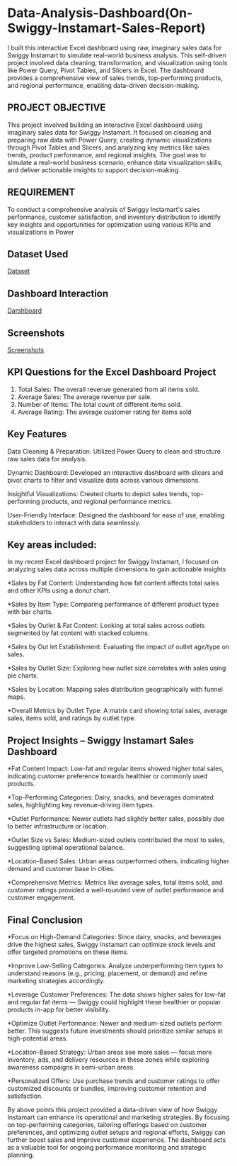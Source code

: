 # Data-Analysis-Dashboard(On-Swiggy-Instamart-Sales-Report)
I built this interactive Excel dashboard using raw, imaginary sales data for Swiggy Instamart to simulate real-world business analysis. This self-driven project involved data cleaning, transformation, and visualization using tools like Power Query, Pivot Tables, and Slicers in Excel. The dashboard provides a comprehensive view of sales trends, top-performing products, and regional performance, enabling data-driven decision-making.

## PROJECT OBJECTIVE
This project involved building an interactive Excel dashboard using imaginary sales data for Swiggy Instamart. It focused on cleaning and preparing raw data with Power Query, creating dynamic visualizations through Pivot Tables and Slicers, and analyzing key metrics like sales trends, product performance, and regional insights. The goal was to simulate a real-world business scenario, enhance data visualization skills, and deliver actionable insights to support decision-making.

## REQUIREMENT
To conduct a comprehensive analysis of Swiggy Instamart's sales performance, customer satisfaction, and inventory distribution to identify key insights and opportunities for optimization using various KPIs and visualizations in Power 

## Dataset Used 
<a href ="https://github.com/darshant15/Data-Analysis-Dashboard-On-Swiggy-Instamart-Sales-Report/blob/7337ddd4b8050dc85075a69b13e6c086ec30370a/Swiggy%20Instamart%20Grocery%20Data%20Excel.xlsx">Dataset</a>

## Dashboard Interaction 
<a href ="https://github.com/darshant15/Data-Analysis-Dashboard-On-Swiggy-Instamart-Sales-Report-/blob/25ace7a8ee35a2192c2ebb2b2da1a45131f6bc2c/DASHBOARD(SWIGGY).png">Darshboard</a>

## Screenshots
<a href ="https://github.com/darshant15/Data-Analysis-Dashboard-On-Swiggy-Instamart-Sales-Report-/commit/03f450ebe733933eb48e4b187ce8549c047f3f4e">Screenshots</a>

## KPI Questions for the Excel Dashboard Project

1. Total Sales: The overall revenue generated from all items sold.
2. Average Sales: The average revenue per sale.
3. Number of Items: The total count of different items sold.
4. Average Rating: The average customer rating for items sold

## Key Features

Data Cleaning & Preparation: Utilized Power Query to clean and structure raw sales data for analysis.

Dynamic Dashboard: Developed an interactive dashboard with slicers and pivot charts to filter and visualize data across various dimensions.

Insightful Visualizations: Created charts to depict sales trends, top-performing products, and regional performance metrics.

User-Friendly Interface: Designed the dashboard for ease of use, enabling stakeholders to interact with data seamlessly.

## Key areas included:

In my recent Excel dashboard project for Swiggy Instamart, I focused on analyzing sales data across multiple dimensions to gain actionable insights

*Sales by Fat Content: Understanding how fat content affects total sales and other KPIs using a donut chart.

*Sales by Item Type: Comparing performance of different product types with bar charts.

*Sales by Outlet & Fat Content: Looking at total sales across outlets segmented by fat content with stacked columns.

*Sales by Out let Establishment: Evaluating the impact of outlet age/type on sales.

*Sales by Outlet Size: Exploring how outlet size correlates with sales using pie charts.

*Sales by Location: Mapping sales distribution geographically with funnel maps.

*Overall Metrics by Outlet Type: A matrix card showing total sales, average sales, items sold, and ratings by outlet type.

## Project Insights – Swiggy Instamart Sales Dashboard

*Fat Content Impact: Low-fat and regular items showed higher total sales, indicating customer preference towards healthier or commonly used products.

*Top-Performing Categories: Dairy, snacks, and beverages dominated sales, highlighting key revenue-driving item types.

*Outlet Performance: Newer outlets had slightly better sales, possibly due to better infrastructure or location.

*Outlet Size vs Sales: Medium-sized outlets contributed the most to sales, suggesting optimal operational balance.

*Location-Based Sales: Urban areas outperformed others, indicating higher demand and customer base in cities.

*Comprehensive Metrics: Metrics like average sales, total items sold, and customer ratings provided a well-rounded view of outlet performance and customer engagement.


## Final Conclusion

*Focus on High-Demand Categories: Since dairy, snacks, and beverages drive the highest sales, Swiggy Instamart can optimize stock levels and offer targeted promotions on these items.

*Improve Low-Selling Categories: Analyze underperforming item types to understand reasons (e.g., pricing, placement, or demand) and refine marketing strategies accordingly.

*Leverage Customer Preferences: The data shows higher sales for low-fat and regular fat items — Swiggy could highlight these healthier or popular products in-app for better visibility.

*Optimize Outlet Performance: Newer and medium-sized outlets perform better. This suggests future investments should prioritize similar setups in high-potential areas.

*Location-Based Strategy: Urban areas see more sales — focus more inventory, ads, and delivery resources in these zones while exploring awareness campaigns in semi-urban areas.

*Personalized Offers: Use purchase trends and customer ratings to offer customized discounts or bundles, improving customer retention and satisfaction.


By above points this project provided a data-driven view of how Swiggy Instamart can enhance its operational and marketing strategies. By focusing on top-performing categories, tailoring offerings based on customer preferences, and optimizing outlet setups and regional efforts, Swiggy can further boost sales and improve customer experience. The dashboard acts as a valuable tool for ongoing performance monitoring and strategic planning.
